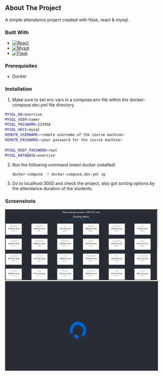 <!-- ABOUT THE PROJECT -->

## About The Project

A simple attendance project created with flask, react & mysql.

### Built With

- [![React][react.js]][react-url]
- [![Mysql][mysql.dev]][mysql-url]
- [![Flask][flask.dev]][flask-url]

### Prerequisites

- Docker

### Installation

1. Make sure to set env vars in a compose.env file within the docker-compose.dev.yml file directory

```sh
MYSQL_DB=exercise
MYSQL_USER=tomer
MYSQL_PASSWORD=123456
MYSQL_HOST=mysql
REMOTE_USERNAME=<remote username of the course machine>
REMOTE_PASSWORD=<your password for the course machine>

MYSQL_ROOT_PASSWORD=root
MYSQL_DATABASE=exercise
```

2. Run the following command (need docker installed)
   ```sh
   docker-compose -f docker-compose.dev.yml up
   ```
3. Go to localhost:3050 and check the project, also got sorting options by the attendance duration of the students.

[mysql.dev]: https://img.shields.io/badge/Mysql-DD0031?style=for-the-badge&logo=mysql&logoColor=white
[mysql-url]: https://www.mysql.com/
[react.js]: https://img.shields.io/badge/React-20232A?style=for-the-badge&logo=react&logoColor=61DAFB
[react-url]: https://reactjs.org/
[flask.dev]: https://img.shields.io/badge/Flask-563D7C?style=for-the-badge&logo=flask&logoColor=white
[flask-url]: https://flask.palletsprojects.com/en/2.2.x/

### Screenshots
![Home Screen](https://github.com/tomersf/bynet-py-app/blob/master/screenshots/indexScreen.png?raw=true)
![Loading Screen](https://github.com/tomersf/bynet-py-app/blob/master/screenshots/loadingScreen.png?raw=true)
